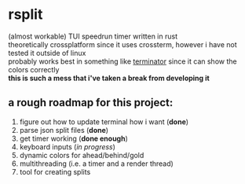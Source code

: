 # rsplit
(almost workable) TUI speedrun timer written in rust\
theoretically crossplatform since it uses crossterm, however i have not tested it outside of linux\
probably works best in something like [terminator](https://github.com/gnome-terminator/terminator) since it can show the colors correctly\
**this is such a mess that i've taken a break from developing it**

## a rough roadmap for this project:
1. figure out how to update terminal how i want (**done**)
2. parse json split files (**done**)
3. get timer working (**done enough**)
4. keyboard inputs (*in progress*)
5. dynamic colors for ahead/behind/gold
6. multithreading (i.e. a timer and a render thread)
7. tool for creating splits
